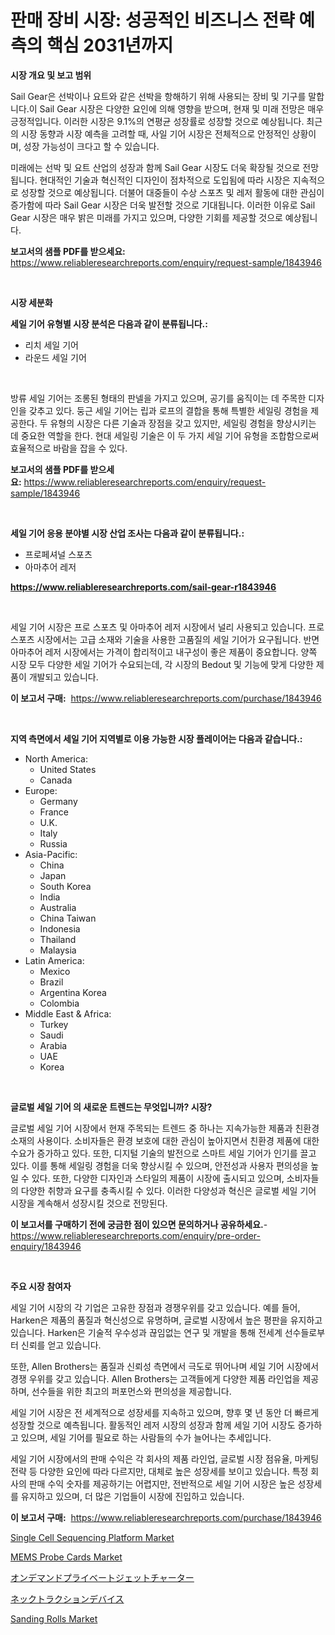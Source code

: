 <p><h1>판매 장비 시장: 성공적인 비즈니스 전략 예측의 핵심 2031년까지</h1></p><p><strong>시장 개요 및 보고 범위</strong></p>
<p><p>Sail Gear은 선박이나 요트와 같은 선박을 항해하기 위해 사용되는 장비 및 기구를 말합니다.이 Sail Gear 시장은 다양한 요인에 의해 영향을 받으며, 현재 및 미래 전망은 매우 긍정적입니다. 이러한 시장은 9.1%의 연평균 성장률로 성장할 것으로 예상됩니다. 최근의 시장 동향과 시장 예측을 고려할 때, 사일 기어 시장은 전체적으로 안정적인 상황이며, 성장 가능성이 크다고 할 수 있습니다.</p><p>미래에는 선박 및 요트 산업의 성장과 함께 Sail Gear 시장도 더욱 확장될 것으로 전망됩니다. 현대적인 기술과 혁신적인 디자인이 점차적으로 도입됨에 따라 시장은 지속적으로 성장할 것으로 예상됩니다. 더불어 대중들이 수상 스포츠 및 레저 활동에 대한 관심이 증가함에 따라 Sail Gear 시장은 더욱 발전할 것으로 기대됩니다. 이러한 이유로 Sail Gear 시장은 매우 밝은 미래를 가지고 있으며, 다양한 기회를 제공할 것으로 예상됩니다.</p></p>
<p><strong>보고서의 샘플 PDF를 받으세요:</strong> <a href="https://www.reliableresearchreports.com/enquiry/request-sample/1843946">https://www.reliableresearchreports.com/enquiry/request-sample/1843946</a></p>
<p>&nbsp;</p>
<p><strong>시장 세분화</strong></p>
<p><strong>세일 기어 유형별 시장 분석은 다음과 같이 분류됩니다.:</strong></p>
<p><ul><li>리치 세일 기어</li><li>라운드 세일 기어</li></ul></p>
<p>&nbsp;</p>
<p><p>방류 세일 기어는 조롱된 형태의 판넬을 가지고 있으며, 공기를 움직이는 데 주목한 디자인을 갖추고 있다. 둥근 세일 기어는 립과 로프의 결합을 통해 특별한 세일링 경험을 제공한다. 두 유형의 시장은 다른 기술과 장점을 갖고 있지만, 세일링 경험을 향상시키는 데 중요한 역할을 한다. 현대 세일링 기술은 이 두 가지 세일 기어 유형을 조합함으로써 효율적으로 바람을 잡을 수 있다.</p></p>
<p><strong>보고서의 샘플 PDF를 받으세요:</strong>&nbsp;<a href="https://www.reliableresearchreports.com/enquiry/request-sample/1843946">https://www.reliableresearchreports.com/enquiry/request-sample/1843946</a></p>
<p>&nbsp;</p>
<p><strong> 세일 기어 응용 분야별 시장 산업 조사는 다음과 같이 분류됩니다.:</strong></p>
<p><ul><li>프로페셔널 스포츠</li><li>아마추어 레저</li></ul></p>
<p><strong><a href="https://www.reliableresearchreports.com/sail-gear-r1843946">https://www.reliableresearchreports.com/sail-gear-r1843946</a></strong></p>
<p>&nbsp;</p>
<p><p>세일 기어 시장은 프로 스포츠 및 아마추어 레저 시장에서 널리 사용되고 있습니다. 프로 스포츠 시장에서는 고급 소재와 기술을 사용한 고품질의 세일 기어가 요구됩니다. 반면 아마추어 레저 시장에서는 가격이 합리적이고 내구성이 좋은 제품이 중요합니다. 양쪽 시장 모두 다양한 세일 기어가 수요되는데, 각 시장의 Bedout 및 기능에 맞게 다양한 제품이 개발되고 있습니다.</p></p>
<p><strong>이 보고서 구매:</strong>&nbsp; <a href="https://www.reliableresearchreports.com/purchase/1843946">https://www.reliableresearchreports.com/purchase/1843946</a></p>
<p>&nbsp;</p>
<p><strong>지역 측면에서 세일 기어 지역별로 이용 가능한 시장 플레이어는 다음과 같습니다.:</strong></p>
<p><ul>
    <li>
        North America:
        <ul>
            <li>United States</li>
            <li>Canada</li>
        </ul>
    </li>
    <li>
        Europe:
        <ul>
            <li>Germany</li>
            <li>France</li>
            <li>U.K.</li>
            <li>Italy</li>
            <li>Russia</li>
        </ul>
    </li>
    <li>
        Asia-Pacific:
        <ul>
            <li>China</li>
            <li>Japan</li>
            <li>South Korea</li>
            <li>India</li>
            <li>Australia</li>
            <li>China Taiwan</li>
            <li>Indonesia</li>
            <li>Thailand</li>
            <li>Malaysia</li>
        </ul>
    </li>
    <li>
        Latin America:
        <ul>
            <li>Mexico</li>
            <li>Brazil</li>
            <li>Argentina Korea</li>
            <li>Colombia</li>
        </ul>
    </li>
    <li>
        Middle East & Africa:
        <ul>
            <li>Turkey</li>
            <li>Saudi</li>
            <li>Arabia</li>
            <li>UAE</li>
            <li>Korea</li>
        </ul>
    </li>
    </ul></p>
<p>&nbsp;</p>
<p><strong>글로벌 세일 기어 의 새로운 트렌드는 무엇입니까? 시장?</strong></p>
<p><p>글로벌 세일 기어 시장에서 현재 주목되는 트렌드 중 하나는 지속가능한 제품과 친환경 소재의 사용이다. 소비자들은 환경 보호에 대한 관심이 높아지면서 친환경 제품에 대한 수요가 증가하고 있다. 또한, 디지털 기술의 발전으로 스마트 세일 기어가 인기를 끌고 있다. 이를 통해 세일링 경험을 더욱 향상시킬 수 있으며, 안전성과 사용자 편의성을 높일 수 있다. 또한, 다양한 디자인과 스타일의 제품이 시장에 출시되고 있으며, 소비자들의 다양한 취향과 요구를 충족시킬 수 있다. 이러한 다양성과 혁신은 글로벌 세일 기어 시장을 계속해서 성장시킬 것으로 전망된다.</p></p>
<p><strong>이 보고서를 구매하기 전에 궁금한 점이 있으면 문의하거나 공유하세요.</strong>- <a href="https://www.reliableresearchreports.com/enquiry/pre-order-enquiry/1843946">https://www.reliableresearchreports.com/enquiry/pre-order-enquiry/1843946</a></p>
<p>&nbsp;</p>
<p><strong>주요 시장 참여자</strong></p>
<p><p>세일 기어 시장의 각 기업은 고유한 장점과 경쟁우위를 갖고 있습니다. 예를 들어, Harken은 제품의 품질과 혁신성으로 유명하며, 글로벌 시장에서 높은 평판을 유지하고 있습니다. Harken은 기술적 우수성과 끊임없는 연구 및 개발을 통해 전세계 선수들로부터 신뢰를 얻고 있습니다. </p><p>또한, Allen Brothers는 품질과 신뢰성 측면에서 극도로 뛰어나며 세일 기어 시장에서 경쟁 우위를 갖고 있습니다. Allen Brothers는 고객들에게 다양한 제품 라인업을 제공하며, 선수들을 위한 최고의 퍼포먼스와 편의성을 제공합니다.</p><p>세일 기어 시장은 전 세계적으로 성장세를 지속하고 있으며, 향후 몇 년 동안 더 빠르게 성장할 것으로 예측됩니다. 활동적인 레저 시장의 성장과 함께 세일 기어 시장도 증가하고 있으며, 세일 기어를 필요로 하는 사람들의 수가 늘어나는 추세입니다. </p><p>세일 기어 시장에서의 판매 수익은 각 회사의 제품 라인업, 글로벌 시장 점유율, 마케팅 전략 등 다양한 요인에 따라 다르지만, 대체로 높은 성장세를 보이고 있습니다. 특정 회사의 판매 수익 숫자를 제공하기는 어렵지만, 전반적으로 세일 기어 시장은 높은 성장세를 유지하고 있으며, 더 많은 기업들이 시장에 진입하고 있습니다.</p></p>
<p><strong>이 보고서 구매:</strong>&nbsp;&nbsp;<a href="https://www.reliableresearchreports.com/purchase/1843946">https://www.reliableresearchreports.com/purchase/1843946</a></p>
<p><p><a href="https://github.com/abdelrhmankishk22/Market-Research-Report-List-4/blob/main/single-cell-sequencing-platform-market.md">Single Cell Sequencing Platform Market</a></p><p><a href="https://artistic-helicopter-ca9.notion.site/MEMS-Probe-Cards-Market-Furnishes-Information-on-Market-Share-Market-Trends-and-Market-Growth-f49f5f9d0c384387943c9ea07e04f919">MEMS Probe Cards Market</a></p><p><a href="https://medium.com/@urinalisis45667/%E3%82%AA%E3%83%B3%E3%83%87%E3%83%9E%E3%83%B3%E3%83%89%E3%81%AE%E3%83%97%E3%83%A9%E3%82%A4%E3%83%99%E3%83%BC%E3%83%88%E3%82%B8%E3%82%A7%E3%83%83%E3%83%88%E3%83%81%E3%83%A3%E3%83%BC%E3%82%BF%E3%83%BC%E5%B8%82%E5%A0%B4%E3%81%AF-%E5%B8%82%E5%A0%B4%E3%82%B7%E3%82%A7%E3%82%A2-%E3%82%B5%E3%82%A4%E3%82%BA-%E3%81%8A%E3%82%88%E3%81%B32031%E5%B9%B4%E3%81%BE%E3%81%A7%E3%81%AE%E4%BA%88%E6%B8%AC%E3%81%AB%E7%84%A6%E7%82%B9%E3%82%92%E5%BD%93%E3%81%A6%E3%81%A6%E3%81%84%E3%81%BE%E3%81%99-a506f1ddcaa7">オンデマンドプライベートジェットチャーター</a></p><p><a href="https://github.com/lrlmopnhwd79300/Market-Research-Report-List-1/blob/main/105888924597.md">ネックトラクションデバイス</a></p><p><a href="https://issuu.com/reportprime-2/docs/sanding-rolls-market-size-2030.pptx">Sanding Rolls Market</a></p></p>